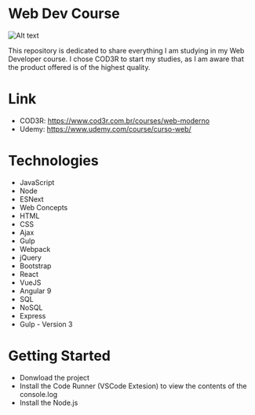 # Web Dev Course
![Alt text](https://webradiogratis.com.br/wp-content/uploads/2018/05/HTML-5.jpeg)

This repository is dedicated to share everything I am studying in my Web Developer course. I chose COD3R to start my studies, as I am aware that the product offered is of the highest quality.

# Link
* COD3R: https://www.cod3r.com.br/courses/web-moderno
* Udemy: https://www.udemy.com/course/curso-web/

# Technologies
* JavaScript
* Node
* ESNext
* Web Concepts
* HTML
* CSS
* Ajax
* Gulp
* Webpack
* jQuery
* Bootstrap
* React
* VueJS
* Angular 9
* SQL
* NoSQL
* Express
* Gulp - Version 3

# Getting Started
* Donwload the project
* Install the Code Runner (VSCode Extesion) to view the contents of the console.log
* Install the Node.js

